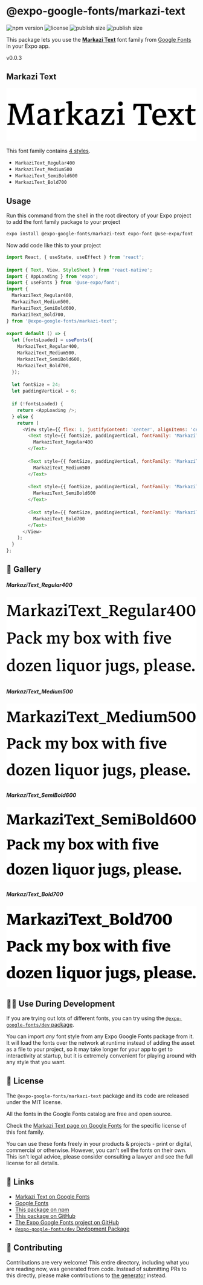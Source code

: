 # @expo-google-fonts/markazi-text

![npm version](https://flat.badgen.net/npm/v/@expo-google-fonts/markazi-text)
![license](https://flat.badgen.net/github/license/expo/google-fonts)
![publish size](https://flat.badgen.net/packagephobia/install/@expo-google-fonts/markazi-text)
![publish size](https://flat.badgen.net/packagephobia/publish/@expo-google-fonts/markazi-text)

This package lets you use the [**Markazi Text**](https://fonts.google.com/specimen/Markazi+Text) font family from [Google Fonts](https://fonts.google.com/) in your Expo app.

v0.0.3

## Markazi Text

![Markazi Text](./font-family.png)

This font family contains [4 styles](#-gallery).

- `MarkaziText_Regular400`
- `MarkaziText_Medium500`
- `MarkaziText_SemiBold600`
- `MarkaziText_Bold700`

## Usage

Run this command from the shell in the root directory of your Expo project to add the font family package to your project
```sh
expo install @expo-google-fonts/markazi-text expo-font @use-expo/font
```

Now add code like this to your project
```js
import React, { useState, useEffect } from 'react';

import { Text, View, StyleSheet } from 'react-native';
import { AppLoading } from 'expo';
import { useFonts } from '@use-expo/font';
import {
  MarkaziText_Regular400,
  MarkaziText_Medium500,
  MarkaziText_SemiBold600,
  MarkaziText_Bold700,
} from '@expo-google-fonts/markazi-text';

export default () => {
  let [fontsLoaded] = useFonts({
    MarkaziText_Regular400,
    MarkaziText_Medium500,
    MarkaziText_SemiBold600,
    MarkaziText_Bold700,
  });

  let fontSize = 24;
  let paddingVertical = 6;

  if (!fontsLoaded) {
    return <AppLoading />;
  } else {
    return (
      <View style={{ flex: 1, justifyContent: 'center', alignItems: 'center' }}>
        <Text style={{ fontSize, paddingVertical, fontFamily: 'MarkaziText_Regular400' }}>
          MarkaziText_Regular400
        </Text>

        <Text style={{ fontSize, paddingVertical, fontFamily: 'MarkaziText_Medium500' }}>
          MarkaziText_Medium500
        </Text>

        <Text style={{ fontSize, paddingVertical, fontFamily: 'MarkaziText_SemiBold600' }}>
          MarkaziText_SemiBold600
        </Text>

        <Text style={{ fontSize, paddingVertical, fontFamily: 'MarkaziText_Bold700' }}>
          MarkaziText_Bold700
        </Text>
      </View>
    );
  }
};

```

## 🔡 Gallery

##### MarkaziText_Regular400
![MarkaziText_Regular400](./0e5e6bb8cf276742072a5a22282dd79c7d532219e9a950faad9fcf21d2cf8cea.ttf.png)

##### MarkaziText_Medium500
![MarkaziText_Medium500](./d6f033a9cc38e8da2e1570b35f84c43b8312a13a2f126dfd89f67a322513d7eb.ttf.png)

##### MarkaziText_SemiBold600
![MarkaziText_SemiBold600](./68bfe2ab439b778907c8544102bbbb7de31be886ff40a6bf5172cab6c7c23eee.ttf.png)

##### MarkaziText_Bold700
![MarkaziText_Bold700](./342d38b7c70eeaf282e54f367d5ba4eba6d1c07b2c2363023084bcbed4d1c05e.ttf.png)


## 👩‍💻 Use During Development

If you are trying out lots of different fonts, you can try using the [`@expo-google-fonts/dev` package](https://github.com/expo/google-fonts/tree/master/font-packages/dev#readme).

You can import *any* font style from any Expo Google Fonts package from it. It will load the fonts
over the network at runtime instead of adding the asset as a file to your project, so it may take longer
for your app to get to interactivity at startup, but it is extremely convenient
for playing around with any style that you want.

## 📖 License

The `@expo-google-fonts/markazi-text` package and its code are released under the MIT license.

All the fonts in the Google Fonts catalog are free and open source.

Check the [Markazi Text page on Google Fonts](https://fonts.google.com/specimen/Markazi+Text) for the specific license of this font family.

You can use these fonts freely in your products & projects - print or digital, commercial or otherwise. However, you can't sell the fonts on their own. This isn't legal advice, please consider consulting a lawyer and see the full license for all details.

## 🔗 Links

- [Markazi Text on Google Fonts](https://fonts.google.com/specimen/Markazi+Text)
- [Google Fonts](https://fonts.google.com/)
- [This package on npm](https://www.npmjs.com/package/@expo-google-fonts/markazi-text)
- [This package on GitHub](https://github.com/expo/google-fonts/tree/master/font-packages/markazi-text)
- [The Expo Google Fonts project on GitHub](https://github.com/expo/google-fonts)
- [`@expo-google-fonts/dev` Devlopment Package](https://github.com/expo/google-fonts/tree/master/font-packages/dev)


## 🤝 Contributing

Contributions are very welcome! This entire directory, including what you are reading now, was generated from code. Instead of submitting PRs to this directly, please make contributions to [the generator](https://github.com/expo/google-fonts/tree/master/packages/generator) instead.
